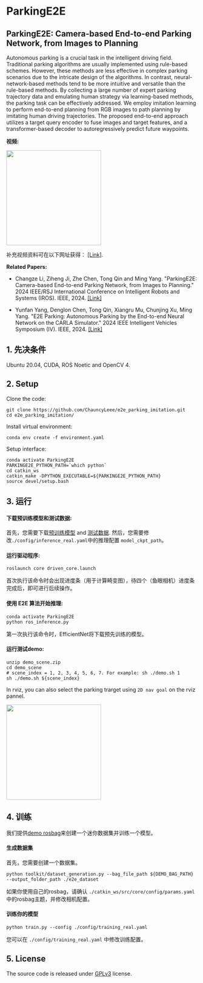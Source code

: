 # ParkingE2E

## ParkingE2E: Camera-based End-to-end Parking Network, from Images to Planning
Autonomous parking is a crucial task in the intelligent driving field.
Traditional parking algorithms are usually implemented using rule-based schemes.
However, these methods are less effective in complex parking scenarios due to the intricate design of the algorithms.
In contrast, neural-network-based methods tend to be more intuitive and versatile than the rule-based methods.
By collecting a large number of expert parking trajectory data and emulating human strategy via learning-based methods, the parking task can be effectively addressed.
We employ imitation learning to perform end-to-end planning from RGB images to path planning by imitating human driving trajectories.
The proposed end-to-end approach utilizes a target query encoder to fuse images and target features, and a transformer-based decoder to autoregressively predict future waypoints.

**视频:**

<img src="resource/video_show.gif" height="250">

补充视频资料可在以下网址获得： [\[Link\]](https://youtu.be/urOEHJH1TBQ).

**Related Papers:**

- Changze Li, Ziheng Ji, Zhe Chen, Tong Qin and Ming Yang. "ParkingE2E: Camera-based End-to-end Parking Network, from Images to Planning." 2024 IEEE/RSJ International Conference on Intelligent Robots and Systems (IROS). IEEE, 2024. [\[Link\]](https://arxiv.org/pdf/2408.02061)

- Yunfan Yang, Denglon Chen, Tong Qin, Xiangru Mu, Chunjing Xu, Ming Yang. "E2E Parking: Autonomous Parking by the End-to-end Neural Network on the CARLA Simulator." 2024 IEEE Intelligent Vehicles Symposium (IV). IEEE, 2024. [\[Link\]](https://ieeexplore.ieee.org/abstract/document/10588551)


## 1. 先决条件
Ubuntu 20.04, CUDA, ROS Noetic and OpenCV 4.


## 2. Setup
Clone the code:
```Shell
git clone https://github.com/ChauncyLeee/e2e_parking_imitation.git
cd e2e_parking_imitation/
```

Install virtual environment:
```Shell
conda env create -f environment.yaml
```

Setup interface:
```shell
conda activate ParkingE2E
PARKINGE2E_PYTHON_PATH=`which python`
cd catkin_ws
catkin_make -DPYTHON_EXECUTABLE=${PARKINGE2E_PYTHON_PATH}
source devel/setup.bash
```


## 3. 运行

#### 下载预训练模型和测试数据:
首先，您需要下载[预训练模型](https://drive.google.com/file/d/1rZ4cmgXOUFgJDLFdnvAI6voU9ZkhsmYV/view?usp=drive_link) and [测试数据](https://drive.google.com/file/d/11kA-srYa6S30OqyCdyg3jGNZxBMsUHYC/view?usp=drive_link). 然后，您需要修改`./config/inference_real.yaml`中的推理配置 `model_ckpt_path`。

#### 运行驱动程序:
```Shell
roslaunch core driven_core.launch
```

首次执行该命令时会出现进度条（用于计算畸变图），待四个（鱼眼相机）进度条完成后，即可进行后续操作。

#### 使用 E2E 算法开始推理:
```shell
conda activate ParkingE2E
python ros_inference.py
```
第一次执行该命令时，EfficientNet将下载预先训练的模型。

#### 运行测试demo:
```shell
unzip demo_scene.zip
cd demo_scene
# scene_index = 1, 2, 3, 4, 5, 6, 7. For example: sh ./demo.sh 1
sh ./demo.sh ${scene_index}
```

In rviz, you can also select the parking trarget using `2D nav goal` on the rviz pannel.

<img src="resource/demo.gif" height="250">

## 4. 训练
我们提供[demo rosbag](https://drive.google.com/file/d/1jIG1iRMeW9XXdWP7eEJKnZP1gC0xvG7o/view?usp=drive_link)来创建一个迷你数据集并训练一个模型。
#### 生成数据集
首先，您需要创建一个数据集。
```
python toolkit/dataset_generation.py --bag_file_path ${DEMO_BAG_PATH} --output_folder_path ./e2e_dataset
```
如果你使用自己的rosbag，请确认 `./catkin_ws/src/core/config/params.yaml` 中的rosbag主题，并修改相机配置。

#### 训练你的模型
```Shell
python train.py --config ./config/training_real.yaml
```
您可以在 `./config/training_real.yaml` 中修改训练配置。


## 5. License
The source code is released under [GPLv3](http://www.gnu.org/licenses/) license.